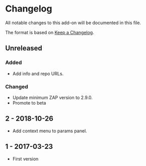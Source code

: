 # Changelog
All notable changes to this add-on will be documented in this file.

The format is based on [Keep a Changelog](https://keepachangelog.com/en/1.0.0/).

## Unreleased
### Added
- Add info and repo URLs.

### Changed
- Update minimum ZAP version to 2.9.0.
- Promote to beta

## 2 - 2018-10-26

- Add context menu to params panel.

## 1 - 2017-03-23

- First version

